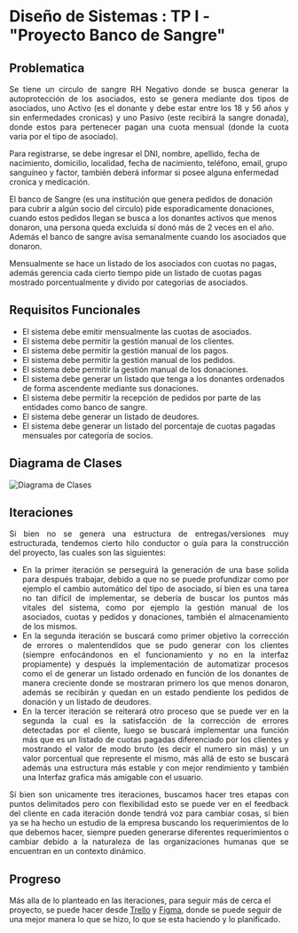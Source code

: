 <h1 style = "font-weight : bold"> Diseño de Sistemas : TP I - "Proyecto Banco de Sangre" </h1>

<h2>Problematica</h2>
<p style = "text-align : justify;">Se tiene un circulo de sangre RH Negativo donde se busca generar la autoprotección de los asociados, esto se genera mediante dos tipos de asociados, uno Activo (es el donante y debe estar entre los 18 y 56 años y sin enfermedades cronicas) y uno Pasivo (este recibirá la sangre donada), donde estos para pertenecer pagan una cuota mensual (donde la cuota varia por el tipo de asociado).

Para registrarse, se debe ingresar el DNI, nombre, apellido, fecha de nacimiento, domicilio, localidad, fecha de nacimiento, teléfono, email, grupo sanguíneo y factor, también deberá informar si posee alguna enfermedad cronica y medicación.

El banco de Sangre (es una institución que genera pedidos de donación para cubrir a algún socio del circulo) pide esporadicamente donaciones, cuando estos pedidos llegan se busca a los donantes activos que menos donaron, una persona queda excluida sí donó más de 2 veces en el año. Además el banco de sangre avisa semanalmente cuando los asociados que donaron.

Mensualmente se hace un listado de los asociados con cuotas no pagas, además gerencia cada cierto tiempo pide un listado de cuotas pagas mostrado porcentualmente y divido por categorias de asociados.
</p>

<h2>Requisitos Funcionales</h2>
  <ul>
    <li>El sistema debe emitir mensualmente las cuotas de asociados.</li>
    <li>El sistema debe permitir la gestión manual de los clientes.</li>
    <li>El sistema debe permitir la gestión manual de los pagos.</li>
    <li>El sistema debe permitir la gestión manual de los pedidos.</li>
    <li>El sistema debe permitir la gestión manual de los donaciones.</li>
    <li>El sistema debe generar un listado que tenga a los donantes ordenados de forma ascendente mediante sus donaciones.</li>
    <li>El sistema debe permitir la recepción de pedidos por parte de las entidades como banco de sangre. </li>
    <li>El sistema debe generar un listado de deudores. </li>
    <li>El sistema debe generar un listado del porcentaje de cuotas pagadas mensuales por categoría de socios.</li>  
</ul>

<h2>Diagrama de Clases</h2>
<img src="https://user-images.githubusercontent.com/43465958/163737434-49d21273-3662-40fe-83c2-0c71410165c7.png" alt="Diagrama de Clases">

<h2>Iteraciones</h2>
<p style = "text-align : justify;">Sí bien no se genera una estructura de entregas/versiones muy estructurada, tendemos cierto hilo conductor o guía para la construcción del proyecto, las cuales son las siguientes:</p>

<ul>
	<li style = "text-align : justify;">En la primer iteración se perseguirá la generación de una base solida para después trabajar, debido a que no se puede profundizar como por ejemplo el cambio automático del tipo de asociado, sí bien es una tarea no tan difícil de implementar, se debería de buscar los puntos más vitales del sistema,  como por ejemplo la gestión manual de los asociados, cuotas y pedidos y donaciones, también el almacenamiento de los mismos.</li>
	<li style = "text-align : justify;">En la segunda iteración se buscará como primer objetivo la corrección de errores o malentendidos que se pudo generar con los clientes (siempre enfocándonos en el funcionamiento y no en la interfaz propiamente) y después la implementación de automatizar procesos como el de generar un listado ordenado en función de los donantes de manera creciente donde se mostraran primero los que menos donaron, además se recibirán y quedan en un estado pendiente los pedidos de donación y un listado de deudores.</li>
	<li style = "text-align : justify;">En la tercer iteración se reiterará otro proceso que se puede ver en la segunda la cual es la satisfacción de la corrección de errores detectadas por el cliente, luego se buscará implementar una función más que es un listado de cuotas pagadas diferenciado por los clientes y mostrando el valor de modo bruto (es decir el numero sin más) y un valor porcentual que represente el mismo, más allá de esto se buscará además una estructura más estable y con mejor rendimiento y también una Interfaz grafica más amigable con el usuario.</li>	
</ul>

<p style = "text-align : justify;"> Sí bien son unicamente tres iteraciones, buscamos hacer tres etapas con puntos delimitados pero con flexibilidad esto se puede ver en el feedback del cliente en cada iteración donde tendrá voz para cambiar cosas, sí bien ya se ha hecho un estudio de la empresa buscando los requerimientos de lo que debemos hacer, siempre pueden generarse diferentes requerimientos o cambiar debido a la naturaleza de las organizaciones humanas que se encuentran en un contexto dinámico.</p>

<h2>Progreso</h2>
<p>Más alla de lo planteado en las iteraciones, para seguir más de cerca el proyecto, se puede hacer desde <a href="https://trello.com/b/skcBIqif/dise%C3%B1o-de-sistemas-tp1">Trello</a> y <a href ="https://www.figma.com/file/4PTE6pRpII4zHQmzRZdz0x/Untitled?node-id=7%3A2">Figma</a>, donde se puede seguir de una mejor manera lo que se hizo, lo que se esta haciendo y lo planificado. </p>
